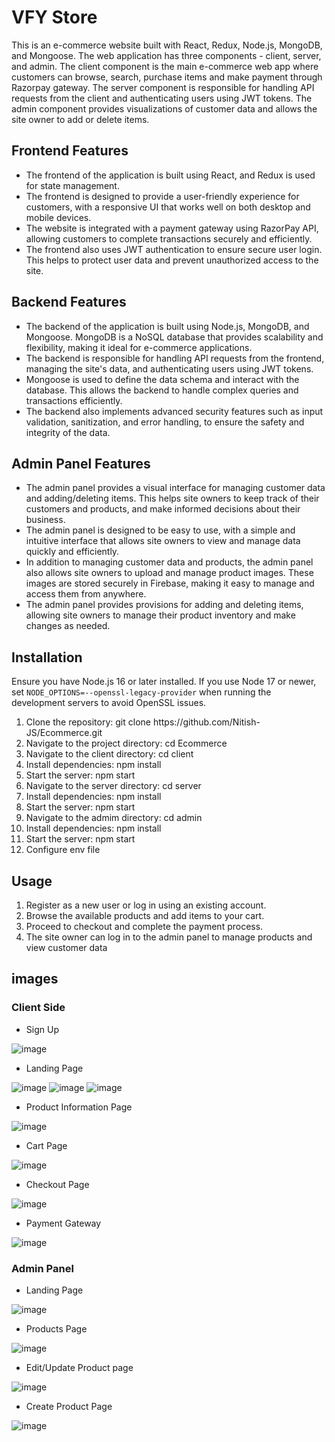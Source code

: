 # VFY Store
This is an e-commerce website built with React, Redux, Node.js, MongoDB, and Mongoose. The web application has three components - client, server, and admin. The client component is the main e-commerce web app where customers can browse, search, purchase items and make payment through Razorpay gateway. The server component is responsible for handling API requests from the client and authenticating users using JWT tokens. The admin component provides visualizations of customer data and allows the site owner to add or delete items.

## Frontend Features
<ul>
<li>The frontend of the application is built using React, and Redux is used for state management.
<li>The frontend is designed to provide a user-friendly experience for customers, with a responsive UI that works well on both desktop and mobile devices.</li>
<li>The website is integrated with a payment gateway using RazorPay API, allowing customers to complete transactions securely and efficiently.</li>
<li>The frontend also uses JWT authentication to ensure secure user login. This helps to protect user data and prevent unauthorized access to the site.</li>
</li>
</ul>

## Backend Features
<ul>
<li>The backend of the application is built using Node.js, MongoDB, and Mongoose. MongoDB is a NoSQL database that provides scalability and flexibility, making it ideal for e-commerce applications.
<li>The backend is responsible for handling API requests from the frontend, managing the site's data, and authenticating users using JWT tokens.</li>
<li>Mongoose is used to define the data schema and interact with the database. This allows the backend to handle complex queries and transactions efficiently.</li>
<li>The backend also implements advanced security features such as input validation, sanitization, and error handling, to ensure the safety and integrity of the data.
</li>
</ul>

## Admin Panel Features
<ul>
<li>The admin panel provides a visual interface for managing customer data and adding/deleting items. This helps site owners to keep track of their customers and products, and make informed decisions about their business.
<li>The admin panel is designed to be easy to use, with a simple and intuitive interface that allows site owners to view and manage data quickly and efficiently.</li>
<li>In addition to managing customer data and products, the admin panel also allows site owners to upload and manage product images. These images are stored securely in Firebase, making it easy to manage and access them from anywhere.</li>
<li>The admin panel provides provisions for adding and deleting items, allowing site owners to manage their product inventory and make changes as needed.</li>
</ul>

## Installation
Ensure you have Node.js 16 or later installed. If you use Node 17 or newer, set
`NODE_OPTIONS=--openssl-legacy-provider` when running the development servers to
avoid OpenSSL issues.
<ol>
<li>Clone the repository: git clone https://github.com/Nitish-JS/Ecommerce.git</li>
<li>Navigate to the project directory: cd Ecommerce</li>
<li>Navigate to the client directory: cd client</li>
<li>Install dependencies: npm install</li>
<li>Start the server: npm start</li>
<li>Navigate to the server directory: cd server</li>
<li>Install dependencies: npm install</li>
<li>Start the server: npm start</li>
<li>Navigate to the admim directory: cd admin</li>
<li>Install dependencies: npm install</li>
<li>Start the server: npm start</li>
<li> Configure env file</li>
</ol>

## Usage
<ol>
<li>
Register as a new user or log in using an existing account.
</li>
<li>
Browse the available products and add items to your cart.
</li>
<li>
Proceed to checkout and complete the payment process.
</li>
<li>
The site owner can log in to the admin panel to manage products and view customer data
</li>
</ol>

## images

### Client Side
* Sign Up

![image](https://user-images.githubusercontent.com/73771450/233148083-f38cca42-13c0-49fc-9778-7602d9307dc3.png)

* Landing Page

![image](https://user-images.githubusercontent.com/73771450/233148373-89fb729a-b1ac-4aa9-8f79-f364f6ac5f2d.png)
![image](https://user-images.githubusercontent.com/73771450/233148536-d6e94efb-0c35-450e-83b9-cec2167cecb2.png)
![image](https://user-images.githubusercontent.com/73771450/233148414-dc8c98e1-0087-4a08-b8c1-3e14dd838cad.png)

* Product Information Page

![image](https://user-images.githubusercontent.com/73771450/233148621-15e60347-0fbc-4708-8219-8a1051d6f469.png)

* Cart Page

![image](https://user-images.githubusercontent.com/73771450/233148673-7bea58ce-1673-451d-827d-a5ae4ba49f00.png)

* Checkout Page

![image](https://user-images.githubusercontent.com/73771450/233148738-cd616dff-3a15-4b9e-b065-bdcfeb5fb596.png)

* Payment Gateway

![image](https://user-images.githubusercontent.com/73771450/233148899-3ac185ca-d546-4596-b351-9bc525c3dabc.png)

### Admin Panel

* Landing Page

![image](https://user-images.githubusercontent.com/73771450/233149117-07bb5f0b-f8f7-405c-af12-931dfa963460.png)

* Products Page

![image](https://user-images.githubusercontent.com/73771450/233149187-79342528-fc6f-4868-9c72-1dde4f506411.png)

* Edit/Update Product page

![image](https://user-images.githubusercontent.com/73771450/233149259-d65385d1-cc1a-42e9-a581-ca34de7ddbb9.png)

* Create Product Page

![image](https://user-images.githubusercontent.com/73771450/233149350-78c33118-aa37-45b6-8e39-6111d46f3a6f.png)


